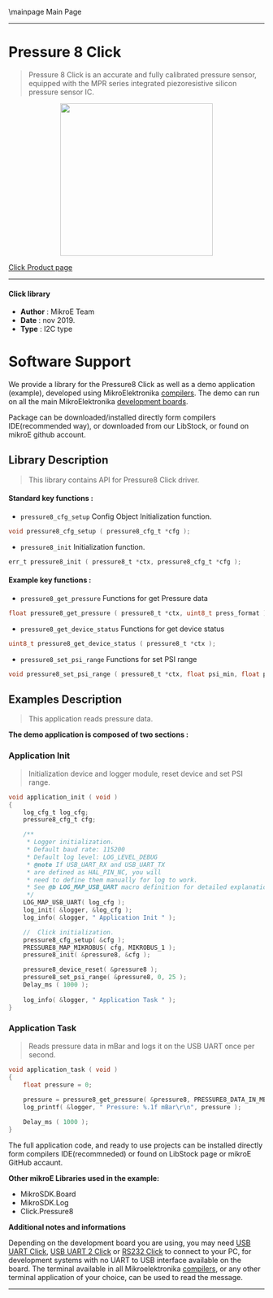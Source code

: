 \mainpage Main Page
 
---
# Pressure 8 Click

> Pressure 8 Click is an accurate and fully calibrated pressure sensor, equipped with the MPR series integrated piezoresistive silicon pressure sensor IC. 

<p align="center">
  <img src="https://download.mikroe.com/images/click_for_ide/pressure8_click.png" height=300px>
</p>

[Click Product page](https://www.mikroe.com/pressure-8-click)

---


#### Click library 

- **Author**        : MikroE Team
- **Date**          : nov 2019.
- **Type**          : I2C type


# Software Support

We provide a library for the Pressure8 Click 
as well as a demo application (example), developed using MikroElektronika 
[compilers](https://shop.mikroe.com/compilers). 
The demo can run on all the main MikroElektronika [development boards](https://shop.mikroe.com/development-boards).

Package can be downloaded/installed directly form compilers IDE(recommended way), or downloaded from our LibStock, or found on mikroE github account. 

## Library Description

> This library contains API for Pressure8 Click driver.

#### Standard key functions :

- `pressure8_cfg_setup` Config Object Initialization function.
```c
void pressure8_cfg_setup ( pressure8_cfg_t *cfg ); 
```

- `pressure8_init` Initialization function.
```c
err_t pressure8_init ( pressure8_t *ctx, pressure8_cfg_t *cfg );
```

#### Example key functions :

- `pressure8_get_pressure` Functions for get Pressure data
```c
float pressure8_get_pressure ( pressure8_t *ctx, uint8_t press_format );
```

- `pressure8_get_device_status` Functions for get device status
```c
uint8_t pressure8_get_device_status ( pressure8_t *ctx );
```

- `pressure8_set_psi_range` Functions for set PSI range
```c
void pressure8_set_psi_range ( pressure8_t *ctx, float psi_min, float psi_max );
```

## Examples Description

> This application reads pressure data.

**The demo application is composed of two sections :**

### Application Init 

> Initialization device and logger module, reset device and set PSI range.

```c
void application_init ( void )
{
    log_cfg_t log_cfg;
    pressure8_cfg_t cfg;

    /** 
     * Logger initialization.
     * Default baud rate: 115200
     * Default log level: LOG_LEVEL_DEBUG
     * @note If USB_UART_RX and USB_UART_TX 
     * are defined as HAL_PIN_NC, you will 
     * need to define them manually for log to work. 
     * See @b LOG_MAP_USB_UART macro definition for detailed explanation.
     */
    LOG_MAP_USB_UART( log_cfg );
    log_init( &logger, &log_cfg );
    log_info( &logger, " Application Init " );

    //  Click initialization.
    pressure8_cfg_setup( &cfg );
    PRESSURE8_MAP_MIKROBUS( cfg, MIKROBUS_1 );
    pressure8_init( &pressure8, &cfg );

    pressure8_device_reset( &pressure8 );
    pressure8_set_psi_range( &pressure8, 0, 25 );
    Delay_ms ( 1000 );
    
    log_info( &logger, " Application Task " );
}
```

### Application Task

> Reads pressure data in mBar and logs it on the USB UART once per second.

```c
void application_task ( void )
{
    float pressure = 0;
    
    pressure = pressure8_get_pressure( &pressure8, PRESSURE8_DATA_IN_MBAR );
    log_printf( &logger, " Pressure: %.1f mBar\r\n", pressure );

    Delay_ms ( 1000 );
}
```

The full application code, and ready to use projects can be  installed directly form compilers IDE(recommneded) or found on LibStock page or mikroE GitHub accaunt.

**Other mikroE Libraries used in the example:** 

- MikroSDK.Board
- MikroSDK.Log
- Click.Pressure8

**Additional notes and informations**

Depending on the development board you are using, you may need 
[USB UART Click](https://shop.mikroe.com/usb-uart-click), 
[USB UART 2 Click](https://shop.mikroe.com/usb-uart-2-click) or 
[RS232 Click](https://shop.mikroe.com/rs232-click) to connect to your PC, for 
development systems with no UART to USB interface available on the board. The 
terminal available in all Mikroelektronika 
[compilers](https://shop.mikroe.com/compilers), or any other terminal application 
of your choice, can be used to read the message.



---

